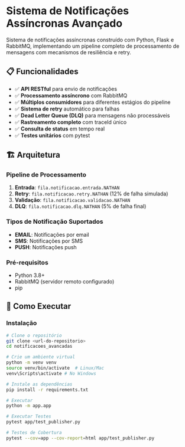 # Sistema de Notificações Assíncronas Avançado

Sistema de notificações assíncronas construído com Python, Flask e RabbitMQ, implementando um pipeline completo de processamento de mensagens com mecanismos de resiliência e retry.

## 📋 Funcionalidades
- ✅ **API RESTful** para envio de notificações
- ✅ **Processamento assíncrono** com RabbitMQ
- ✅ **Múltiplos consumidores** para diferentes estágios do pipeline
- ✅ **Sistema de retry** automático para falhas
- ✅ **Dead Letter Queue (DLQ)** para mensagens não processáveis
- ✅ **Rastreamento completo** com traceId único
- ✅ **Consulta de status** em tempo real
- ✅ **Testes unitários** com pytest

## 🏗️ Arquitetura


### Pipeline de Processamento
1. **Entrada**: `fila.notificacao.entrada.NATHAN`
2. **Retry**: `fila.notificacao.retry.NATHAN` (12% de falha simulada)
3. **Validação**: `fila.notificacao.validacao.NATHAN` 
4. **DLQ**: `fila.notificacao.dlq.NATHAN` (5% de falha final)


### Tipos de Notificação Suportados
- **EMAIL**: Notificações por email
- **SMS**: Notificações por SMS  
- **PUSH**: Notificações push


### Pré-requisitos

- Python 3.8+
- RabbitMQ (servidor remoto configurado)
- pip

## 🚀 Como Executar

### Instalação

```bash
# Clone o repositório
git clone <url-do-repositorio>
cd notificacoes_avancadas

# Crie um ambiente virtual
python -m venv venv
source venv/bin/activate  # Linux/Mac
venv\Scripts\activate # No Windows

# Instale as dependências
pip install -r requirements.txt

# Executar
python -m app.app

# Executar Testes
pytest app/test_publisher.py

# Testes de Cobertura
pytest --cov=app --cov-report=html app/test_publisher.py

